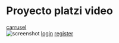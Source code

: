 # Proyecto platzi video
[carrusel](https://felipebel25.github.io/platzivideo/index.html)<br>
![screenshot](http://imgfz.com/i/ZrQmiSb.png)
[login](https://felipebel25.github.io/platzivideo/login.html)
[register](https://felipebel25.github.io/platzivideo/register.html)